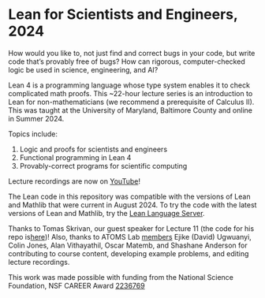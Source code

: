 # Lean for Scientists and Engineers, 2024

How would you like to, not just find and correct bugs in your code, but write code that’s provably free of bugs? How can rigorous, computer-checked logic be used in science, engineering, and AI? 

Lean 4 is a programming language whose type system enables it to check complicated math proofs. This ~22-hour lecture series is an introduction to Lean for non-mathematicians (we recommend a prerequisite of Calculus II). This was taught at the University of Maryland, Baltimore County and online in Summer 2024.

Topics include:
1. Logic and proofs for scientists and engineers
2. Functional programming in Lean 4
3. Provably-correct programs for scientific computing

Lecture recordings are now on [YouTube](https://www.youtube.com/playlist?list=PLX21uJ4UfpF43NExUcPcAEgnzV58x_26l)!

The Lean code in this repository was compatible with the versions of Lean and Mathlib that were current in August 2024. To try the code with the latest versions of Lean and Mathlib, try the [Lean Language Server](https://live.lean-lang.org).

Thanks to Tomas Skrivan, our guest speaker for Lecture 11 (the code for his repo is[here](https://github.com/lecopivo/SciLeanDemo))! Also, thanks to ATOMS Lab [members](https://atomslab.github.io/members/) Ejike (David) Ugwuanyi, Colin Jones, Alan Vithayathil, Oscar Matemb, and Shashane Anderson for contributing to course content, developing example problems, and editing lecture recordings.

 This work was made possible with funding from the National Science Foundation, NSF CAREER Award [2236769](https://www.nsf.gov/awardsearch/showAward?AWD_ID=2236769)
